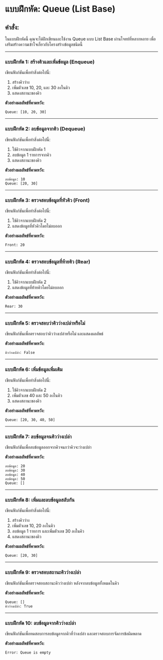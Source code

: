 # แบบฝึกหัด: Queue (List Base)

## คำสั่ง:
ในแบบฝึกหัดนี้ คุณจะได้ฝึกเขียนและใช้งาน Queue แบบ List Base ผ่านโจทย์ที่หลากหลาย เพื่อเสริมสร้างความเข้าใจเกี่ยวกับโครงสร้างข้อมูลชนิดนี้

---

### **แบบฝึกหัด 1:** สร้างคิวและเพิ่มข้อมูล (Enqueue)
เขียนฟังก์ชันเพื่อทำสิ่งต่อไปนี้:
1. สร้างคิวว่าง
2. เพิ่มตัวเลข 10, 20, และ 30 ลงในคิว
3. แสดงสถานะของคิว

**ตัวอย่างผลลัพธ์ที่คาดหวัง:**
```
Queue: [10, 20, 30]
```

---

### **แบบฝึกหัด 2:** ลบข้อมูลจากคิว (Dequeue)
เขียนฟังก์ชันเพื่อทำสิ่งต่อไปนี้:
1. ใช้คิวจากแบบฝึกหัด 1
2. ลบข้อมูล 1 รายการจากคิว
3. แสดงสถานะของคิว

**ตัวอย่างผลลัพธ์ที่คาดหวัง:**
```
ลบข้อมูล: 10
Queue: [20, 30]
```

---

### **แบบฝึกหัด 3:** ตรวจสอบข้อมูลที่หัวคิว (Front)
เขียนฟังก์ชันเพื่อทำสิ่งต่อไปนี้:
1. ใช้คิวจากแบบฝึกหัด 2
2. แสดงข้อมูลที่หัวคิวโดยไม่ลบออก

**ตัวอย่างผลลัพธ์ที่คาดหวัง:**
```
Front: 20
```

---

### **แบบฝึกหัด 4:** ตรวจสอบข้อมูลที่ท้ายคิว (Rear)
เขียนฟังก์ชันเพื่อทำสิ่งต่อไปนี้:
1. ใช้คิวจากแบบฝึกหัด 2
2. แสดงข้อมูลที่ท้ายคิวโดยไม่ลบออก

**ตัวอย่างผลลัพธ์ที่คาดหวัง:**
```
Rear: 30
```

---

### **แบบฝึกหัด 5:** ตรวจสอบว่าคิวว่างเปล่าหรือไม่
เขียนฟังก์ชันเพื่อตรวจสอบว่าคิวว่างเปล่าหรือไม่ และแสดงผลลัพธ์

**ตัวอย่างผลลัพธ์ที่คาดหวัง:**
```
คิวว่างเปล่า: False
```

---

### **แบบฝึกหัด 6:** เพิ่มข้อมูลเพิ่มเติม
เขียนฟังก์ชันเพื่อทำสิ่งต่อไปนี้:
1. ใช้คิวจากแบบฝึกหัด 2
2. เพิ่มตัวเลข 40 และ 50 ลงในคิว
3. แสดงสถานะของคิว

**ตัวอย่างผลลัพธ์ที่คาดหวัง:**
```
Queue: [20, 30, 40, 50]
```

---

### **แบบฝึกหัด 7:** ลบข้อมูลจนคิวว่างเปล่า
เขียนฟังก์ชันเพื่อลบข้อมูลออกจากคิวจนกว่าคิวจะว่างเปล่า

**ตัวอย่างผลลัพธ์ที่คาดหวัง:**
```
ลบข้อมูล: 20
ลบข้อมูล: 30
ลบข้อมูล: 40
ลบข้อมูล: 50
Queue: []
```

---

### **แบบฝึกหัด 8:** เพิ่มและลบข้อมูลสลับกัน
เขียนฟังก์ชันเพื่อทำสิ่งต่อไปนี้:
1. สร้างคิวว่าง
2. เพิ่มตัวเลข 10, 20 ลงในคิว
3. ลบข้อมูล 1 รายการ และเพิ่มตัวเลข 30 ลงในคิว
4. แสดงสถานะของคิว

**ตัวอย่างผลลัพธ์ที่คาดหวัง:**
```
Queue: [20, 30]
```

---

### **แบบฝึกหัด 9:** ตรวจสอบสถานะคิวว่างเปล่า
เขียนฟังก์ชันเพื่อตรวจสอบสถานะคิวว่างเปล่า หลังจากลบข้อมูลทั้งหมดในคิว

**ตัวอย่างผลลัพธ์ที่คาดหวัง:**
```
Queue: []
คิวว่างเปล่า: True
```

---

### **แบบฝึกหัด 10:** ลบข้อมูลจากคิวว่างเปล่า
เขียนฟังก์ชันเพื่อทดสอบการลบข้อมูลจากคิวที่ว่างเปล่า และตรวจสอบการจัดการข้อผิดพลาด

**ตัวอย่างผลลัพธ์ที่คาดหวัง:**
```
Error: Queue is empty
```

